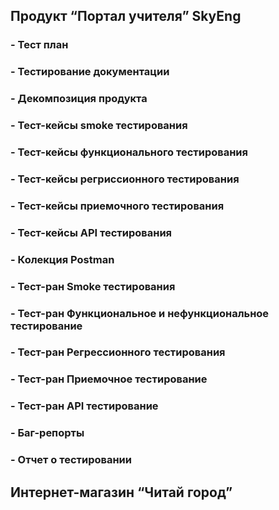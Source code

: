 ## **Продукт “Портал учителя” SkyEng**
### - Тест план
### - Тестирование документации
### - Декомпозиция продукта
### - Тест-кейсы smoke тестирования
### - Тест-кейсы функционального тестирования
### - Тест-кейсы регриссионного тестирования
### - Тест-кейсы приемочного тестирования
### - Тест-кейсы API тестирования
### - Колекция Postman
### - Тест-ран Smoke тестирования
### - Тест-ран Функциональное и нефункциональное тестирование
### - Тест-ран Регрессионного тестирования
### - Тест-ран Приемочное тестирование
### - Тест-ран API тестирование
### - Баг-репорты
### - Отчет о тестировании

## **Интернет-магазин “Читай город”**
